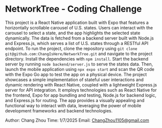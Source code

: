 
# NetworkTree - Coding Challenge

This project is a React Native application built with Expo that features a horizontally scrollable carousel of U.S. states. Users can interact with the carousel to select a state, and the app highlights the selected state dynamically. The data is fetched from a backend server built with Node.js and Express.js, which serves a list of U.S. states through a RESTful API endpoint. To run the project, clone the repository using `git clone git@github.com:ChangIsHere/NetworkTree.git` and navigate to the project directory. Install the dependencies with `npm install`. Start the backend server by running `node backend/server.js` to serve the states data. Then, launch the mobile application using `npx expo start` and scan the QR code with the Expo Go app to test the app on a physical device. The project showcases a simple implementation of stateful user interactions and dynamic rendering with React Native, coupled with a lightweight Express.js server for API integration. It employs technologies such as React Native for the frontend, Expo for app bundling and testing, Node.js for backend logic, and Express.js for routing. The app provides a visually appealing and functional way to interact with data, leveraging the power of mobile development frameworks and backend technologies.

Author: Chang Zhou
Time: 1/7/2025
Email: ChangZhou1105@gmail.com
